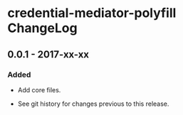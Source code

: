 # credential-mediator-polyfill ChangeLog

## 0.0.1 - 2017-xx-xx

### Added
- Add core files.

- See git history for changes previous to this release.

